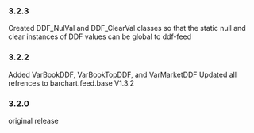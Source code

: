<!--

    Copyright (C) 2011-2012 Barchart, Inc. <http://www.barchart.com/>

    All rights reserved. Licensed under the OSI BSD License.

    http://www.opensource.org/licenses/bsd-license.php

-->
### 3.2.3
Created DDF_NulVal and DDF_ClearVal classes so that the static null and clear instances of DDF values can be global to ddf-feed


### 3.2.2
Added VarBookDDF, VarBookTopDDF, and VarMarketDDF
Updated all refrences to barchart.feed.base V1.3.2

### 3.2.0
original release
